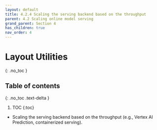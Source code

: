 ```yaml
---
layout: default
title: 4.2.4 Scaling the serving backend based on the throughput
parent: 4.2 Scaling online model serving
grand_parent: Section 4
has_children: true
nav_order: 4
---
```


# Layout Utilities
{: .no_toc }

## Table of contents
{: .no_toc .text-delta }

1. TOC
{:toc}


* Scaling the serving backend based on the throughput (e.g., Vertex AI Prediction, containerized serving).
